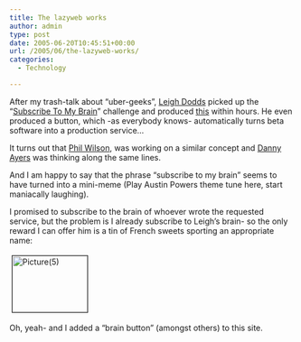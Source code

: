 ```yaml
---
title: The lazyweb works
author: admin
type: post
date: 2005-06-20T10:45:51+00:00
url: /2005/06/the-lazyweb-works/
categories:
  - Technology

---
```

After my trash-talk about &#8220;uber-geeks&#8221;, [Leigh Dodds][1] picked up the &#8220;[Subscribe To My Brain][2]&#8221; challenge and produced [this][3] within hours. He even produced a button, which -as everybody knows- automatically turns beta software into a production service&#8230;

It turns out that [Phil Wilson][4], was working on a similar concept and [Danny Ayers][5] was thinking along the same lines.

And I am happy to say that the phrase &#8220;subscribe to my brain&#8221; seems to have turned into a mini-meme (Play Austin Powers theme tune here, start maniacally laughing).

I promised to subscribe to the brain of whoever wrote the requested service, but the problem is I already subscribe to Leigh&#8217;s brain- so the only reward I can offer him is a tin of French sweets sporting an appropriate name:

<a href="http://www.gbilder.com/blog/wp-content/Picture(5).jpg" onclick="window.open('http://www.gbilder.com/blog/wp-content/Picture(5).jpg','popup','width=640,height=480,scrollbars=no,resizable=yes,toolbar=no,directories=no,location=no,menubar=no,status=yes,left=0,top=0');return false"><img src="http://www.gbilder.com/blog/wp-content/Picture(5)-tm.jpg" height="100" width="133" border="1" hspace="4" vspace="4" alt="Picture(5)" /></a><span style="font-size:12pt;"></p> 

<p>
  </span>Oh, yeah- and I added a &#8220;brain button&#8221; (amongst others) to this site.
</p>

 [1]: http://www.ldodds.com/blog/archives/000217.html
 [2]: http://www.gbilder.com/blog/?p=40
 [3]: http://www.ldodds.com/foaf/brain-subscribe
 [4]: http://philwilson.org/blog/2005/06/im-trying-to-subscribe-to-your-brain.html
 [5]: http://dannyayers.com/archives/2005/06/19/group-brain-subscription/